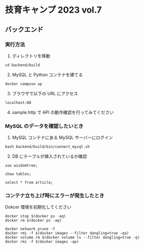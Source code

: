 # 技育キャンプ 2023 vol.7

## バックエンド

### 実行方法

1. ディレクトリを移動

```shell
cd backend/build
```

2. MySQL と Python コンテナを建てる

```
docker compose up
```

3. ブラウザで以下の URL にアクセス

```
localhost:80
```

4. sample.http で API の動作確認を行ってみてください

### MySQL のデータを確認したいとき

1. MySQL コンテナにある MySQL サーバーにログイン

```shell
bash backend/build/bin/connect_mysql.sh
```

2. DB にテーブルが挿入されているか確認

```shell
use wisdomtree;
```

```shell
show tables;
```

```shell
select * from article;
```

### コンテナ立ち上げ時にエラーが発生したとき

Dokcer 環境を初期化してください

```shell
docker stop $(docker ps -aq)
docker rm $(docker ps -aq)

docker network prune -f
docker rmi -f $(docker images --filter dangling=true -qa)
docker volume rm $(docker volume ls --filter dangling=true -q)
docker rmi -f $(docker images -qa)
```
